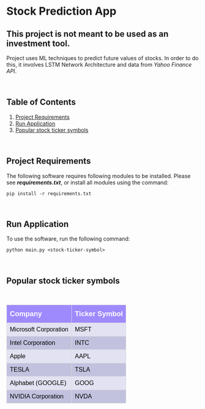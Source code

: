 # Stock Prediction App

<b><h2>This project is not meant to be used as an investment tool.</h2></b>

Project uses ML techniques to predict future values of stocks. In order to do this, it involves LSTM Network Architecture and data from <i>Yahoo Finance API</i>.

<br />

## Table of Contents

1. [Project Requirements](#project-requirements)
2. [Run Application](#run-application)
3. [Popular stock ticker symbols](#popular-stock-ticker-symbols)

<br />

## Project Requirements

The following software requires following modules to be installed. Please see <b><i>requirements.txt</i></b>, or install all modules using the command:

```
pip install -r requirements.txt
```

<br />

## Run Application

To use the software, run the following command:

```
python main.py <stock-ticker-symbol>
```

<br />

## Popular stock ticker symbols

<br />

<style>
#ticker-symbols {
  font-family: Arial, Helvetica, sans-serif;
  border-collapse: collapse;
  width: 100%;
}

#ticker-symbols td, #ticker-symbols th {
  border: 1px solid #ddd;
  padding: 8px;
}

#ticker-symbols tr:nth-child(even){background-color: #e2e2f2;color:black;}
#ticker-symbols tr:nth-child(odd){background-color: #c2c2df;color:black;}

#ticker-symbols tr:hover {
    background-color: #a2a2ff;
    transition:0.75s;
    color:black;
}

#ticker-symbols th {
  padding-top: 12px;
  padding-bottom: 12px;
  text-align: left;
  background-color: #9F8AFD;
  color: white;
  font-size:1.15em;
}
</style>

<table id="ticker-symbols">
  <tr>
    <th>Company</th>
    <th>Ticker Symbol</th>
  </tr>
  <tr>
    <td>Microsoft Corporation</td>
    <td>MSFT</td>
  </tr>
  <tr>
    <td>Intel Corporation</td>
    <td>INTC</td>
  </tr>
  <tr>
    <td>Apple</td>
    <td>AAPL</td>
  </tr>
  <tr>
    <td>TESLA</td>
    <td>TSLA</td>
  </tr>
  <tr>
    <td>Alphabet (GOOGLE)</td>
    <td>GOOG</td>
  </tr>
  <tr>
    <td>NVIDIA Corporation</td>
    <td>NVDA</td>
  </tr>
</table>

